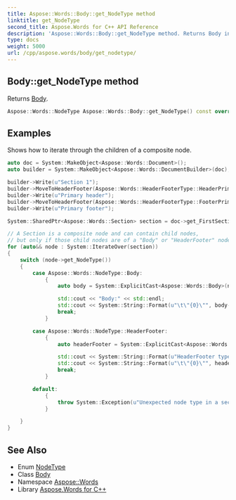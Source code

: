 ```yaml
---
title: Aspose::Words::Body::get_NodeType method
linktitle: get_NodeType
second_title: Aspose.Words for C++ API Reference
description: 'Aspose::Words::Body::get_NodeType method. Returns Body in C++.'
type: docs
weight: 5000
url: /cpp/aspose.words/body/get_nodetype/
---
```

## Body::get_NodeType method


Returns [Body](../../nodetype/).

```cpp
Aspose::Words::NodeType Aspose::Words::Body::get_NodeType() const override
```


## Examples



Shows how to iterate through the children of a composite node. 
```cpp
auto doc = System::MakeObject<Aspose::Words::Document>();
auto builder = System::MakeObject<Aspose::Words::DocumentBuilder>(doc);

builder->Write(u"Section 1");
builder->MoveToHeaderFooter(Aspose::Words::HeaderFooterType::HeaderPrimary);
builder->Write(u"Primary header");
builder->MoveToHeaderFooter(Aspose::Words::HeaderFooterType::FooterPrimary);
builder->Write(u"Primary footer");

System::SharedPtr<Aspose::Words::Section> section = doc->get_FirstSection();

// A Section is a composite node and can contain child nodes,
// but only if those child nodes are of a "Body" or "HeaderFooter" node type.
for (auto&& node : System::IterateOver(section))
{
    switch (node->get_NodeType())
    {
        case Aspose::Words::NodeType::Body:
            {
                auto body = System::ExplicitCast<Aspose::Words::Body>(node);

                std::cout << "Body:" << std::endl;
                std::cout << System::String::Format(u"\t\"{0}\"", body->GetText().Trim()) << std::endl;
                break;
            }

        case Aspose::Words::NodeType::HeaderFooter:
            {
                auto headerFooter = System::ExplicitCast<Aspose::Words::HeaderFooter>(node);

                std::cout << System::String::Format(u"HeaderFooter type: {0}:", headerFooter->get_HeaderFooterType()) << std::endl;
                std::cout << System::String::Format(u"\t\"{0}\"", headerFooter->GetText().Trim()) << std::endl;
                break;
            }

        default:
            {
                throw System::Exception(u"Unexpected node type in a section.");
            }

    }
}
```

## See Also

* Enum [NodeType](../../nodetype/)
* Class [Body](../)
* Namespace [Aspose::Words](../../)
* Library [Aspose.Words for C++](../../../)
